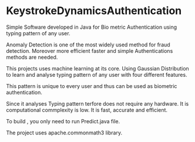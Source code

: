# KeystrokeDynamicsAuthentication
Simple Software developed in Java for Bio metric Authentication using typing pattern of any user.

Anomaly Detection is one of the most widely used method for fraud detection.
Moreover more efficient faster and simple Authentications methods are needed.

This projects uses machine learning at its core.
Using Gaussian Distribution to learn and analyse typing pattern of any user with four different features.

This pattern is unique to every user and thus can be used as biometric authentication.

Since it analyses Typing pattern terfore does not require any hardware.
It is computational commplexity is low.
It is fast, accurate and efficient.

To build , you only need to run Predict.java file.

The project uses apache.commonmath3 library.
